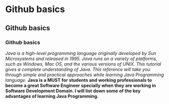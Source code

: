 # Github basics
## Github basics
### Github basics

*Java is a high-level programming language originally developed by Sun Microsystems and released in 1995. Java runs on a variety of platforms, such as Windows, Mac OS, and the various versions of UNIX. This tutorial gives a complete understanding of Java. This reference will take you through simple and practical approaches while learning Java Programming language.*
**Java is a MUST for students and working professionals to become a great Software Engineer specially when they are working in Software Development Domain. I will list down some of the key advantages of learning Java Programming.**

